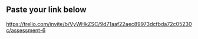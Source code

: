 ## Paste your link below

https://trello.com/invite/b/VyWHkZSC/9d71aaf22aec89973dcfbda72c05230c/assessment-6
